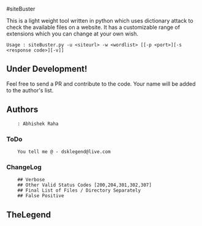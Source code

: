 #siteBuster

This is a light weight tool written in python which uses dictionary attack to check the available files on a website.
It has a customizable range of extensions which you can change at your own wish.

    Usage : siteBuster.py -u <siteurl> -w <wordlist> [[-p <port>][-s <response code>][-v]]

## Under Development!

Feel free to send a PR and contribute to the code. Your name will be added to the author's list.



## Authors
        : Abhishek Raha


### ToDo
        You tell me @ - dsklegend@live.com

### ChangeLog
        ## Verbose 
        ## Other Valid Status Codes [200,204,301,302,307] 
        ## Final List of Files / Directory Separately   
        ## False Positive   
        
        
## TheLegend 
